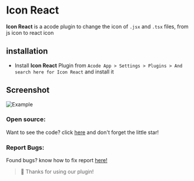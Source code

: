 # Icon React

**Icon React** is a acode plugin to change the icon of `.jsx` and `.tsx` files, from js icon to react icon 

## installation 

- Install **Icon React** Plugin from `Acode App > Settings > Plugins > And search here for Icon React` and install it

## Screenshot

![Example](https://github.com/coswat/acode-code-commenter/assets/97345827/66e461b8-7c4e-4521-893b-8aa374a25e1c)

### Open source:
Want to see the code? click [here](https://github.com/coswat/acode-icon-react) 
and don't forget the little star!

### Report Bugs:
Found bugs? know how to fix report [here!](https://github.com/coswat/acode-icon-react/issues)

> 👾 Thanks for using our plugin!